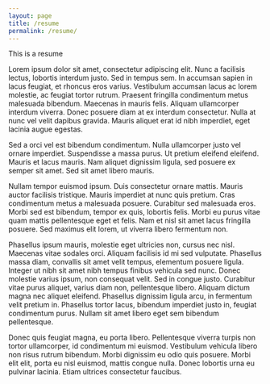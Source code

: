 ```yaml
---
layout: page
title: /resume
permalink: /resume/
---
```


This is a resume

Lorem ipsum dolor sit amet, consectetur adipiscing elit. Nunc a facilisis lectus, lobortis interdum justo. Sed in tempus sem. In accumsan sapien in lacus feugiat, et rhoncus eros varius. Vestibulum accumsan lacus ac lorem molestie, ac feugiat tortor rutrum. Praesent fringilla condimentum metus malesuada bibendum. Maecenas in mauris felis. Aliquam ullamcorper interdum viverra. Donec posuere diam at ex interdum consectetur. Nulla at nunc vel velit dapibus gravida. Mauris aliquet erat id nibh imperdiet, eget lacinia augue egestas.

Sed a orci vel est bibendum condimentum. Nulla ullamcorper justo vel ornare imperdiet. Suspendisse a massa purus. Ut pretium eleifend eleifend. Mauris et lacus mauris. Nam aliquet dignissim ligula, sed posuere ex semper sit amet. Sed sit amet libero mauris.

Nullam tempor euismod ipsum. Duis consectetur ornare mattis. Mauris auctor facilisis tristique. Mauris imperdiet at nunc quis pretium. Cras condimentum metus a malesuada posuere. Curabitur sed malesuada eros. Morbi sed est bibendum, tempor ex quis, lobortis felis. Morbi eu purus vitae quam mattis pellentesque eget et felis. Nam et nisl sit amet lacus fringilla posuere. Sed maximus elit lorem, ut viverra libero fermentum non.

Phasellus ipsum mauris, molestie eget ultricies non, cursus nec nisl. Maecenas vitae sodales orci. Aliquam facilisis id mi sed vulputate. Phasellus massa diam, convallis sit amet velit tempus, elementum posuere ligula. Integer ut nibh sit amet nibh tempus finibus vehicula sed nunc. Donec molestie varius ipsum, non consequat velit. Sed in congue justo. Curabitur vitae purus aliquet, varius diam non, pellentesque libero. Aliquam dictum magna nec aliquet eleifend. Phasellus dignissim ligula arcu, in fermentum velit pretium in. Phasellus tortor lacus, bibendum imperdiet justo in, feugiat condimentum purus. Nullam sit amet libero eget sem bibendum pellentesque.

Donec quis feugiat magna, eu porta libero. Pellentesque viverra turpis non tortor ullamcorper, id condimentum mi euismod. Vestibulum vehicula libero non risus rutrum bibendum. Morbi dignissim eu odio quis posuere. Morbi elit elit, porta eu nisl euismod, mattis congue nulla. Donec lobortis urna eu pulvinar lacinia. Etiam ultrices consectetur faucibus.